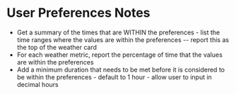 # User Preferences Notes

- Get a summary of the times that are WITHIN the preferences - list the time ranges where the values are within the preferences -- report this as the top of the weather card
- For each weather metric, report the percentage of time that the values are within the preferences
- Add a minimum duration that needs to be met before it is considered to be within the preferences - default to 1 hour - allow user to input in decimal hours
